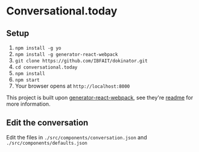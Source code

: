 # Conversational.today

## Setup

1. `npm install -g yo`
2. `npm install -g generator-react-webpack`
3. `git clone https://github.com/IBFAIT/dokinator.git`
4. `cd conversational.today`
5. `npm install`
6. `npm start`
7. Your browser opens at `http://localhost:8000`

This project is built upon [generator-react-webpack](https://github.com/react-webpack-generators/generator-react-webpack), see they're [readme](https://github.com/react-webpack-generators/generator-react-webpack) for more information.

## Edit the conversation

Edit the files in `./src/components/conversation.json` and `./src/components/defaults.json`
